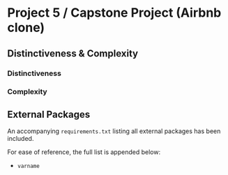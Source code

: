 # Project 5 / Capstone Project (Airbnb clone)

## Distinctiveness & Complexity

### Distinctiveness

### Complexity

## External Packages

An accompanying `requirements.txt` listing all external packages has been included.

For ease of reference, the full list is appended below:

- `varname`
